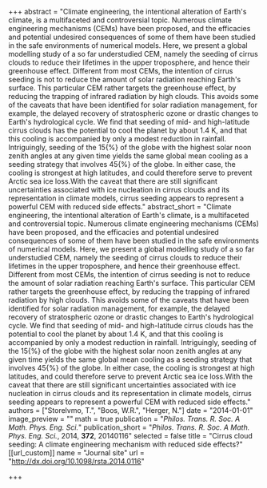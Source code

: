 +++
abstract = "Climate engineering, the intentional alteration of Earth's climate, is a multifaceted and controversial topic. Numerous climate engineering mechanisms (CEMs) have been proposed, and the efficacies and potential undesired consequences of some of them have been studied in the safe environments of numerical models. Here, we present a global modelling study of a so far understudied CEM, namely the seeding of cirrus clouds to reduce their lifetimes in the upper troposphere, and hence their greenhouse effect. Different from most CEMs, the intention of cirrus seeding is not to reduce the amount of solar radiation reaching Earth's surface. This particular CEM rather targets the greenhouse effect, by reducing the trapping of infrared radiation by high clouds. This avoids some of the caveats that have been identified for solar radiation management, for example, the delayed recovery of stratospheric ozone or drastic changes to Earth's hydrological cycle. We find that seeding of mid- and high-latitude cirrus clouds has the potential to cool the planet by about 1.4 K, and that this cooling is accompanied by only a modest reduction in rainfall. Intriguingly, seeding of the 15{%} of the globe with the highest solar noon zenith angles at any given time yields the same global mean cooling as a seeding strategy that involves 45{%} of the globe. In either case, the cooling is strongest at high latitudes, and could therefore serve to prevent Arctic sea ice loss.With the caveat that there are still significant uncertainties associated with ice nucleation in cirrus clouds and its representation in climate models, cirrus seeding appears to represent a powerful CEM with reduced side effects."
abstract_short = "Climate engineering, the intentional alteration of Earth's climate, is a multifaceted and controversial topic. Numerous climate engineering mechanisms (CEMs) have been proposed, and the efficacies and potential undesired consequences of some of them have been studied in the safe environments of numerical models. Here, we present a global modelling study of a so far understudied CEM, namely the seeding of cirrus clouds to reduce their lifetimes in the upper troposphere, and hence their greenhouse effect. Different from most CEMs, the intention of cirrus seeding is not to reduce the amount of solar radiation reaching Earth's surface. This particular CEM rather targets the greenhouse effect, by reducing the trapping of infrared radiation by high clouds. This avoids some of the caveats that have been identified for solar radiation management, for example, the delayed recovery of stratospheric ozone or drastic changes to Earth's hydrological cycle. We find that seeding of mid- and high-latitude cirrus clouds has the potential to cool the planet by about 1.4 K, and that this cooling is accompanied by only a modest reduction in rainfall. Intriguingly, seeding of the 15{%} of the globe with the highest solar noon zenith angles at any given time yields the same global mean cooling as a seeding strategy that involves 45{%} of the globe. In either case, the cooling is strongest at high latitudes, and could therefore serve to prevent Arctic sea ice loss.With the caveat that there are still significant uncertainties associated with ice nucleation in cirrus clouds and its representation in climate models, cirrus seeding appears to represent a powerful CEM with reduced side effects."
authors = ["Storelvmo, T.", "Boos, W.R.", "Herger, N."]
date = "2014-01-01"
image_preview = ""
math = true
publication = "*Philos. Trans. R. Soc. A Math. Phys. Eng. Sci.*"
publication_short = "*Philos. Trans. R. Soc. A Math. Phys. Eng. Sci.*, 2014, **372**, 20140116"
selected = false
title = "Cirrus cloud seeding: A climate engineering mechanism with reduced side effects?"
[[url_custom]]
   name = "Journal site"
   url = "http://dx.doi.org/10.1098/rsta.2014.0116"


+++
